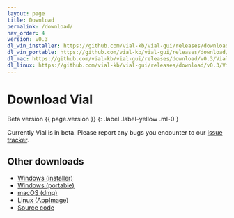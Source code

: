 ```yaml
---
layout: page
title: Download
permalink: /download/
nav_order: 4
version: v0.3
dl_win_installer: https://github.com/vial-kb/vial-gui/releases/download/v0.3/Vial-v0.3-setup.exe
dl_win_portable: https://github.com/vial-kb/vial-gui/releases/download/v0.3/Vial-v0.3-portable.zip
dl_mac: https://github.com/vial-kb/vial-gui/releases/download/v0.3/Vial-v0.3.dmg
dl_linux: https://github.com/vial-kb/vial-gui/releases/download/v0.3/Vial-v0.3-x86_64.AppImage
---
```


# Download Vial

Beta version {{ page.version }}
{: .label .label-yellow .ml-0 }

Currently Vial is in beta. Please report any bugs you encounter to our [issue tracker](https://github.com/vial-kb/vial-gui/issues).

<div id="dl-windows" style="display: none">
<a href="{{ page.dl_win_installer }}" class="btn gettingStarted blue">Windows (installer)</a>
<a href="{{ page.dl_win_portable }}" class="btn gettingStarted">Windows (portable)</a>
<a href="https://github.com/vial-kb/vial-gui" class="btn gettingStarted">Source code</a>
</div>
<div id="dl-mac" style="display: none">
<a href="{{ page.dl_mac }}" class="btn gettingStarted blue">macOS (dmg)</a>
<a href="https://github.com/vial-kb/vial-gui" class="btn gettingStarted">Source code</a>
</div>
<div id="dl-linux" style="display: none">
<a href="{{ page.dl_linux }}" class="btn gettingStarted blue">Linux (AppImage)</a>
<a href="https://github.com/vial-kb/vial-gui" class="btn gettingStarted">Source code</a>
</div>

<script>
function getOperatingSystem() {
  var os = "";
  var ver = window.navigator.appVersion;
  if (ver.indexOf('Win') !== -1) { os = 'windows'; }
  else if (ver.indexOf('Mac') !== -1) { os = 'mac'; }
  else if (ver.indexOf('X11') !== -1 || ver.indexOf('Linux') !== -1) { os = 'linux'; }
  return os;
}

var os = getOperatingSystem();
if (os)
    document.getElementById("dl-" + os).style.display = 'block';
</script>

## Other downloads

- <a href="{{ page.dl_win_installer }}">Windows (installer)</a>
- <a href="{{ page.dl_win_portable }}">Windows (portable)</a>
- <a href="{{ page.dl_mac }}">macOS (dmg)</a>
- <a href="{{ page.dl_linux }}">Linux (AppImage)</a>
- [Source code](https://github.com/vial-kb/vial-gui)
